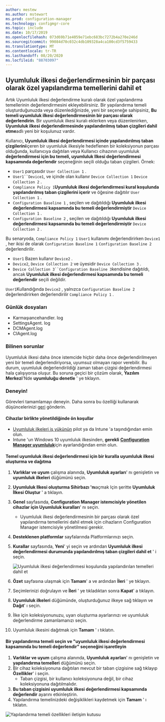 ```yaml
---
author: mestew
ms.author: mstewart
ms.prod: configuration-manager
ms.technology: configmgr-core
ms.topic: include
ms.date: 10/17/2019
ms.openlocfilehash: 073d69b71e4059e71ebc683bc7272b4a270e246d
ms.sourcegitcommit: 99084d70c032c4db109328a4ca100cd3f5759433
ms.translationtype: MT
ms.contentlocale: tr-TR
ms.lasthandoff: 08/20/2020
ms.locfileid: "88703097"
---
```

## <a name="include-custom-configuration-baselines-as-part-of-compliance-policy-assessment"></a><a name="bkmk_CAbaselines"></a> Uyumluluk ilkesi değerlendirmesinin bir parçası olarak özel yapılandırma temellerini dahil et

Artık Uyumluluk ilkesi değerlendirme kuralı olarak özel yapılandırma temellerinin değerlendirmesini ekleyebilirsiniz. Bir yapılandırma temeli oluşturduğunuzda veya düzenlediğinizde, yeni bir seçeneğe sahipsiniz, **Bu temeli uyumluluk ilkesi değerlendirmesinin bir parçası olarak değerlendirin**. Bir uyumluluk ilkesi kuralı eklerken veya düzenlenirken, **Uyumluluk ilkesi değerlendirmesinde yapılandırılmış taban çizgileri dahil etme**adlı yeni bir koşulunuz vardır.

Kullanıcı, **Uyumluluk ilkesi değerlendirmesi içinde yapılandırılmış taban çizgilerini**içeren bir uyumluluk ilkesiyle hedeflenen bir koleksiyonun parçası olduğunda, kullanıcıya dağıtılan veya Kullanıcı cihazının uyumluluk **değerlendirmesi için bu temeli, uyumluluk Ilkesi değerlendirmesi kapsamında değerlendir** seçeneğinin seçili olduğu taban çizgileri. Örnek:

- `User1` parçasıdır `User Collection 1` .
- `User1``Device1`, ve içinde olan kullanır `Device Collection 1` `Device Collection 2` .
- `Compliance Policy 1`**Uyumluluk ilkesi değerlendirmesi kural koşulunda yapılandırılmış taban çizgilerini içerir** ve öğesine dağıtılır `User Collection 1` .
- `Configuration Baseline 1` , seçilen ve dağıtıldığı **Uyumluluk ilkesi değerlendirmesi kapsamında bu temeli değerlendirmiştir** `Device Collection 1` .
- `Configuration Baseline 2` , seçilen ve dağıtıldığı **Uyumluluk ilkesi değerlendirmesi kapsamında bu temeli değerlendirmiştir** `Device Collection 2` .

Bu senaryoda, `Compliance Policy 1` `User1` kullanımı değerlendirirken `Device1` , her ikisi de olarak `Configuration Baseline 1` `Configuration Baseline 2` değerlendirilir.

- `User1` Bazen kullanır `Device2` .
- `Device2`, `Device Collection 2` ve üyesidir `Device Collection 3` .
- `Device Collection 3``Configuration Baseline 3`kendisine dağıtıldı, ancak **Uyumluluk ilkesi değerlendirmesi kapsamında bu temeli değerlendir** seçili değildir.

`User1`Kullandığında `Device2` , yalnızca `Configuration Baseline 2` değerlendirirken değerlendirilir `Compliance Policy 1` .

### <a name="log-files"></a><a name="bkmk_CA-Logs"></a> Günlük dosyaları

- Karmaşıancehandler. log
- SettingsAgent. log
- DCMAgent.log
- CIAgent.log

### <a name="known-issues"></a>Bilinen sorunlar
<!--5582516-->
Uyumluluk ilkesi daha önce istemcide hiçbir daha önce değerlendirilmeyen yeni bir temeli değerlendiriyorsa, uyumsuz olmayan rapor verebilir. Bu durum, uyumluluk değerlendirildiği zaman taban çizgisi değerlendirmesi hala çalışıyorsa oluşur. Bu soruna geçici bir çözüm olarak, **Yazılım Merkezi**'Nde **uyumluluğu denetle** ' ye tıklayın.

### <a name="try-it-out"></a>Deneyin!

Görevleri tamamlamayı deneyin. Daha sonra bu özelliği kullanarak düşüncelerinizi [geri](../../../../understand/find-help.md#product-feedback) gönderin.

#### <a name="prerequisites-when-the-devices-are-co-managed"></a>Cihazlar birlikte yönetildiğinde ön koşullar

- [Uyumluluk ilkeleri iş yükünün](../../../../../comanage/workloads.md#compliance-policies) pilot ya da Intune 'a taşındığından emin olun.
- Intune 'un Windows 10 uyumluluk ilkesinden, **gerekli** [**Configuration Manager uyumluluk**](/intune/protect/compliance-policy-create-windows#configuration-manager-compliance)için ayarlandığından emin olun.

#### <a name="create-and-deploy-a-compliance-policy-with-a-rule-for-baseline-compliance-policy-assessment"></a>Temel uyumluluk ilkesi değerlendirmesi için bir kuralla uyumluluk ilkesi oluşturma ve dağıtma

1. **Varlıklar ve uyum** çalışma alanında, **Uyumluluk ayarları**' nı genişletin ve **uyumluluk ilkeleri** düğümünü seçin.
1. **Uyumluluk Ilkesi oluşturma Sihirbazı 'nı**açmak Için şeritte **Uyumluluk İlkesi Oluştur** ' a tıklayın.
1. **Genel** sayfasında, **Configuration Manager istemcisiyle yönetilen cihazlar için Uyumluluk kuralları**' nı seçin.
   - Uyumluluk ilkesi değerlendirmesinin bir parçası olarak özel yapılandırma temellerini dahil etmek için cihazların Configuration Manager istemcisiyle yönetilmesi gerekir.
1. **Desteklenen platformlar** sayfalarında Platformlarınızı seçin.
1. **Kurallar** sayfasında, **Yeni**' yi seçin ve ardından **Uyumluluk ilkesi değerlendirmesi durumunda yapılandırılmış taban çizgileri dahil et** ' i seçin.

   ![Uyumluluk ilkesi değerlendirmesi koşulunda yapılandırılan temelleri dahil et](../../media/3608345-create-compliance-policy-rule.png)

1. **Özet** sayfasına ulaşmak için **Tamam**' a ve ardından **İleri** ' ye tıklayın.
1. Seçimlerinizi doğrulayın ve **İleri** ' ye tıkladıktan sonra **Kapat**' a tıklayın.
1. **Uyumluluk ilkeleri** düğümünde, oluşturduğunuz ilkeye sağ tıklayın ve **Dağıt**' ı seçin.
1. İlke için koleksiyonunuzu, uyarı oluşturma ayarlarınızı ve uyumluluk değerlendirme zamanlamanızı seçin.
1. Uyumluluk ilkesini dağıtmak için **Tamam** ' ı tıklatın.


#### <a name="select-a-configuration-baseline-and-check-evaluate-this-baseline-as-part-of-compliance-policy-assessment"></a>Bir yapılandırma temeli seçin ve "uyumluluk ilkesi değerlendirmesi kapsamında bu temeli değerlendir" seçeneğini işaretleyin

1. **Varlıklar ve uyum** çalışma alanında, **Uyumluluk ayarları**' nı genişletin ve **yapılandırma temelleri** düğümünü seçin.
1. Bir cihaz koleksiyonuna dağıtılan mevcut bir taban çizgisine sağ tıklayıp **Özellikler**' i seçin.
   - Taban çizgisi, bir kullanıcı koleksiyonuna değil, bir cihaz koleksiyonuna dağıtılmalıdır.
1. **Bu taban çizgisini uyumluluk ilkesi değerlendirmesi kapsamında değerlendir** ayarını etkinleştirin.
1. Yapılandırma temelinizdeki değişiklikleri kaydetmek için **Tamam** ' ı tıklatın.

![Yapılandırma temeli özellikleri iletişim kutusu](../../media/3608345-configuration-baseline-properties.png)